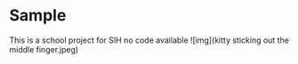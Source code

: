 # Sample

This is a school project for SIH
no code available
![img](kitty sticking out the middle finger.jpeg)
